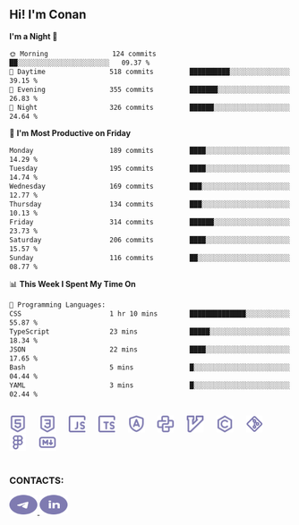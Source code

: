 ## Hi! I'm Conan

<!--START_SECTION:waka-->
**I'm a Night 🦉** 

```text
🌞 Morning                124 commits         ██░░░░░░░░░░░░░░░░░░░░░░░   09.37 % 
🌆 Daytime                518 commits         ██████████░░░░░░░░░░░░░░░   39.15 % 
🌃 Evening                355 commits         ███████░░░░░░░░░░░░░░░░░░   26.83 % 
🌙 Night                  326 commits         ██████░░░░░░░░░░░░░░░░░░░   24.64 % 
```
📅 **I'm Most Productive on Friday** 

```text
Monday                   189 commits         ████░░░░░░░░░░░░░░░░░░░░░   14.29 % 
Tuesday                  195 commits         ████░░░░░░░░░░░░░░░░░░░░░   14.74 % 
Wednesday                169 commits         ███░░░░░░░░░░░░░░░░░░░░░░   12.77 % 
Thursday                 134 commits         ███░░░░░░░░░░░░░░░░░░░░░░   10.13 % 
Friday                   314 commits         ██████░░░░░░░░░░░░░░░░░░░   23.73 % 
Saturday                 206 commits         ████░░░░░░░░░░░░░░░░░░░░░   15.57 % 
Sunday                   116 commits         ██░░░░░░░░░░░░░░░░░░░░░░░   08.77 % 
```


📊 **This Week I Spent My Time On** 

```text
💬 Programming Languages: 
CSS                      1 hr 10 mins        ██████████████░░░░░░░░░░░   55.87 % 
TypeScript               23 mins             █████░░░░░░░░░░░░░░░░░░░░   18.34 % 
JSON                     22 mins             ████░░░░░░░░░░░░░░░░░░░░░   17.65 % 
Bash                     5 mins              █░░░░░░░░░░░░░░░░░░░░░░░░   04.44 % 
YAML                     3 mins              █░░░░░░░░░░░░░░░░░░░░░░░░   02.44 % 
```


<!--END_SECTION:waka-->

<br>

<div align="left">
  <img src="icons/skills/html.svg" width="30" alt="html5"/>
  <img width="15"/>
  <img src="icons/skills/css.svg" width="30" alt="css"/>
  <img width="15"/>
  <img src="icons/skills/javascript.svg" width="30" alt="javascript"/>
  <img width="15"/>
  <img src="icons/skills/typescript.svg" width="30" alt="typescript"/>
  <img width="15"/>
  <img src="icons/skills/angular.svg" width="30" alt="angular"/>
  <img width="15"/>
  <img src="icons/skills/python.svg" width="30" alt="python"/>
  <img width="15"/>
  <img src="icons/skills/vim.svg" width="30" alt="vim"/>
  <img width="15"/>
  <img src="icons/skills/c.svg" width="30" alt="c"/>
  <img width="15"/>
  <img src="icons/skills/git.svg" width="30" alt="git"/>
  <img width="15"/>
  <img src="icons/skills/figma.svg" width="30" alt="figma"/>
  <img width="15"/>
  <img src="icons/skills/markdown.svg" width="30" alt="markdown"/>
</div>

<br>

### CONTACTS:

<div align="left">
  <a href="https://t.me/gkkconan">
    <img src="icons/contacts/telegram.svg" width="50" height="35" alt="telegram"/>
  </a>
  <a href="https://www.linkedin.com/in/gkkconan">
    <img src="icons/contacts/linkedin.svg" width="50" height="35" alt="linkedin"/>
  </a>
</div>
